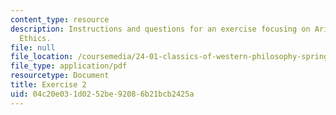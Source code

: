 ```yaml
---
content_type: resource
description: Instructions and questions for an exercise focusing on Aristotle's Nichomachean
  Ethics.
file: null
file_location: /coursemedia/24-01-classics-of-western-philosophy-spring-2016/04c20e031d0252be92086b21bcb2425a_MIT24_01S16_Exercise2.pdf
file_type: application/pdf
resourcetype: Document
title: Exercise 2
uid: 04c20e03-1d02-52be-9208-6b21bcb2425a
---
```

